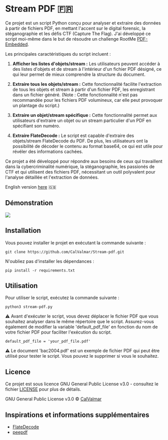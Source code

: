 # Stream PDF 🇫🇷

Ce projet est un script Python conçu pour analyser et extraire des données à partir de fichiers PDF, en mettant l'accent sur le digital forensic, la stéganographie et les défis CTF (Capture The Flag). J'ai développé ce script moi-même dans le but de résoudre un challenge RootMe [PDF-Embedded](https://www.root-me.org/fr/Challenges/Steganographie/PDF-Embedded).

Les principales caractéristiques du script incluent :

1. **Afficher les listes d'objets/stream :** Les utilisateurs peuvent accéder à des listes d'objets et de stream à l'intérieur d'un fichier PDF désigné, ce qui leur permet de mieux comprendre la structure du document.

2. **Extraire tous les objets/stream :** Cette fonctionnalité facilite l'extraction de tous les objets et stream à partir d'un fichier PDF, les enregistrant dans un fichier généré. (Note : Cette fonctionnalité n'est pas recommandée pour les fichiers PDF volumineux, car elle peut provoquer un plantage du script.)

3. **Extraire un objet/stream spécifique :** Cette fonctionnalité permet aux utilisateurs d'extraire un objet ou un stream particulier d'un PDF en spécifiant son numéro.

4. **Extraire FlateDecode :** Le script est capable d'extraire des objets/stream FlateDecode du PDF. De plus, les utilisateurs ont la possibilité de décoder le contenu au format base64, ce qui est utile pour révéler des informations cachées.

Ce projet a été développé pour répondre aux besoins de ceux qui travaillent dans la cybercriminalité numérique, la stéganographie, les passionés de CTF et qui utilisent des fichiers PDF, nécessitant un outil polyvalent pour l'analyse détaillée et l'extraction de données.

English version [here](EN/README.md) 🇬🇧

## Démonstration
![](fr_demo.gif)

## Installation

Vous pouvez installer le projet en exécutant la commande suivante :
    
```
git clone https://github.com/CalValmar/Stream-pdf.git
```
N'oubliez pas d'installer les dépendances :    
```
pip install -r requirements.txt
```

## Utilisation

Pour utiliser le script, exécutez la commande suivante :    

```
python3 stream-pdf.py
```

⚠️  Avant d'exécuter le script, vous devez déplacer le fichier PDF que vous souhaitez analyser dans le même répertoire que le script. Assurez-vous également de modifier la variable 'default_pdf_file' en fonction du nom de votre fichier PDF pour faciliter l'exécution du script.
    
```
default_pdf_file = 'your_pdf_file.pdf'
```

⚠️  Le document 'bac2004.pdf' est un exemple de fichier PDF qui peut être utilisé pour tester le script. Vous pouvez le supprimer si vous le souhaitez.

## Licence

Ce projet est sous licence GNU General Public License v3.0 - consultez le fichier [LICENSE](LICENSE) pour plus de détails.

GNU General Public License v3.0 © [CalValmar](https://github.com/CalValmar)

## Inspirations et informations supplémentaires

- [FlateDecode](https://gist.github.com/averagesecurityguy/ba8d9ed3c59c1deffbd1390dafa5a3c2)
- [peepdf](https://eternal-todo.com/tools/peepdf-pdf-analysis-tool/)
